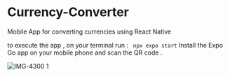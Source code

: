# Currency-Converter
Mobile App for converting currencies using React Native

to execute the app , on your terminal run : 
` npx expo start`
Install the Expo Go app on your mobile phone and scan the QR code .

![IMG-4300 1](https://github.com/sbaiti1/Currency-Converter/assets/91995474/2fe4a7c2-d582-461d-91ea-d85be6ba4a4b)

